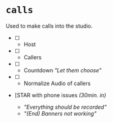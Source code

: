# `calls`

Used to make calls into the studio.


  - [ ] - Host
  - [ ] - Callers
  - [ ] - Countdown _"Let them choose"_
  - [ ] - Normalize Audio of callers

- [STAR with phone issues _(30min. in)_

    - _"Everything should be recorded"_
    - _"(End) Banners not working"_

